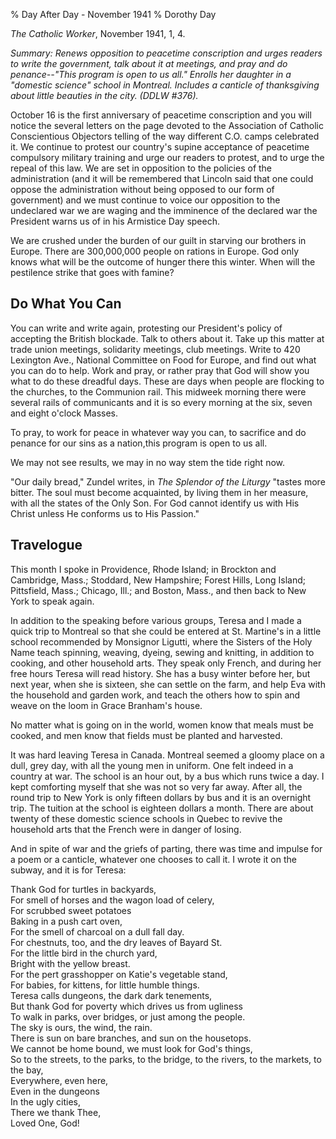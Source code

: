 % Day After Day - November 1941
% Dorothy Day

*The Catholic Worker*, November 1941, 1, 4.

*Summary: Renews opposition to peacetime conscription and urges readers
to write the government, talk about it at meetings, and pray and do
penance--"This program is open to us all." Enrolls her daughter in a
"domestic science" school in Montreal. Includes a canticle of
thanksgiving about little beauties in the city. (DDLW \#376).*

October 16 is the first anniversary of peacetime conscription and you
will notice the several letters on the page devoted to the Association
of Catholic Conscientious Objectors telling of the way different C.O.
camps celebrated it. We continue to protest our country's supine
acceptance of peacetime compulsory military training and urge our
readers to protest, and to urge the repeal of this law. We are set in
opposition to the policies of the administration (and it will be
remembered that Lincoln said that one could oppose the administration
without being opposed to our form of government) and we must continue to
voice our opposition to the undeclared war we are waging and the
imminence of the declared war the President warns us of in his Armistice
Day speech.

We are crushed under the burden of our guilt in starving our brothers in
Europe. There are 300,000,000 people on rations in Europe. God only
knows what will be the outcome of hunger there this winter. When will
the pestilence strike that goes with famine?

Do What You Can
---------------

You can write and write again, protesting our President's policy of
accepting the British blockade. Talk to others about it. Take up this
matter at trade union meetings, solidarity meetings, club meetings.
Write to 420 Lexington Ave., National Committee on Food for Europe, and
find out what you can do to help. Work and pray, or rather pray that God
will show you what to do these dreadful days. These are days when people
are flocking to the churches, to the Communion rail. This midweek
morning there were several rails of communicants and it is so every
morning at the six, seven and eight o'clock Masses.

To pray, to work for peace in whatever way you can, to sacrifice and do
penance for our sins as a nation,this program is open to us all.

We may not see results, we may in no way stem the tide right now.

"Our daily bread," Zundel writes, in *The Splendor of the Liturgy*
"tastes more bitter. The soul must become acquainted, by living them in
her measure, with all the states of the Only Son. For God cannot
identify us with His Christ unless He conforms us to His Passion."

Travelogue
----------

This month I spoke in Providence, Rhode Island; in Brockton and
Cambridge, Mass.; Stoddard, New Hampshire; Forest Hills, Long Island;
Pittsfield, Mass.; Chicago, Ill.; and Boston, Mass., and then back to
New York to speak again.

In addition to the speaking before various groups, Teresa and I made a
quick trip to Montreal so that she could be entered at St. Martine's in
a little school recommended by Monsignor Ligutti, where the Sisters of
the Holy Name teach spinning, weaving, dyeing, sewing and knitting, in
addition to cooking, and other household arts. They speak only French,
and during her free hours Teresa will read history. She has a busy
winter before her, but next year, when she is sixteen, she can settle on
the farm, and help Eva with the household and garden work, and teach the
others how to spin and weave on the loom in Grace Branham's house.

No matter what is going on in the world, women know that meals must be
cooked, and men know that fields must be planted and harvested.

It was hard leaving Teresa in Canada. Montreal seemed a gloomy place on
a dull, grey day, with all the young men in uniform. One felt indeed in
a country at war. The school is an hour out, by a bus which runs twice a
day. I kept comforting myself that she was not so very far away. After
all, the round trip to New York is only fifteen dollars by bus and it is
an overnight trip. The tuition at the school is eighteen dollars a
month. There are about twenty of these domestic science schools in
Quebec to revive the household arts that the French were in danger of
losing.

And in spite of war and the griefs of parting, there was time and
impulse for a poem or a canticle, whatever one chooses to call it. I
wrote it on the subway, and it is for Teresa:

Thank God for turtles in backyards,\
 For smell of horses and the wagon load of celery,\
 For scrubbed sweet potatoes\
 Baking in a push cart oven,\
 For the smell of charcoal on a dull fall day.\
 For chestnuts, too, and the dry leaves of Bayard St.\
 For the little bird in the church yard,\
 Bright with the yellow breast.\
 For the pert grasshopper on Katie's vegetable stand,\
 For babies, for kittens, for little humble things.\
 Teresa calls dungeons, the dark dark tenements,\
 But thank God for poverty which drives us from ugliness\
 To walk in parks, over bridges, or just among the people.\
 The sky is ours, the wind, the rain.\
 There is sun on bare branches, and sun on the housetops.\
 We cannot be home bound, we must look for God's things,\
 So to the streets, to the parks, to the bridge, to the rivers, to the
markets, to the bay,\
 Everywhere, even here,\
 Even in the dungeons\
 In the ugly cities,\
 There we thank Thee,\
 Loved One, God!
